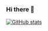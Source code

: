 ### Hi there 👋

[![GitHub stats](https://github-readme-stats.vercel.app/api?username=xdevs23&show_icons=true&theme=midnight-purple)](https://github.com/anuraghazra/github-readme-stats)

<!--
**xdevs23/xdevs23** is a ✨ _special_ ✨ repository because its `README.md` (this file) appears on your GitHub profile.

Here are some ideas to get you started:

- 🔭 I’m currently working on ...
- 🌱 I’m currently learning ...
- 👯 I’m looking to collaborate on ...
- 🤔 I’m looking for help with ...
- 💬 Ask me about ...
- 📫 How to reach me: ...
- 😄 Pronouns: ...
- ⚡ Fun fact: ...
-->

